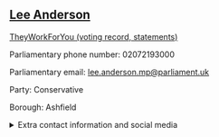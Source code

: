 ## <a href="https://members.parliament.uk/member/4743/contact">Lee Anderson</a>

<a href="https://www.theyworkforyou.com/mp/25894/lee_anderson/ashfield">TheyWorkForYou (voting record, statements)</a> 

Parliamentary phone number: 02072193000 

Parliamentary email: lee.anderson.mp@parliament.uk 

Party: Conservative 

Borough: Ashfield 

<details><summary>Extra contact information and social media</summary> 
<li>Website:</li>
<li>Twitter:</li>
<li>Constituency office phone number:</li>
<li>Constituency office email:</li>
<li>Facebook:</li>
<li>Instagram:</li>
<li>Youtube:</li>
<li>Linkedin:</li>
<li>Government department phone number:</li>
<li>Government department email:</li>
<li>Threads:</li>
<li>Party office phone number:</li>
<li>Party office email:</li>
<li>Tiktok:</li>
</details>
